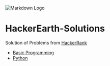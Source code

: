 <!-- Images -->
![Markdown Logo](https://upload.wikimedia.org/wikipedia/commons/e/e8/HackerEarth_logo.png)
<!-- Heading -->
# HackerEarth-Solutions

<!-- Links -->
Solution of Problems from [HackerRank](https://www.hackerearth.com/practice/ "HackerRank")

<!-- Lists -->
* [Basic Programming](https://www.hackerearth.com/practice/basic-programming/input-output/basics-of-input-output/tutorial/  "basic programming"  )
* [Python](https://www.hackerearth.com/practice/python/getting-started/input-and-output/tutorial/ "python")

